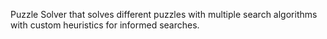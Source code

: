 Puzzle Solver that solves different puzzles with multiple search algorithms with custom heuristics for informed searches.